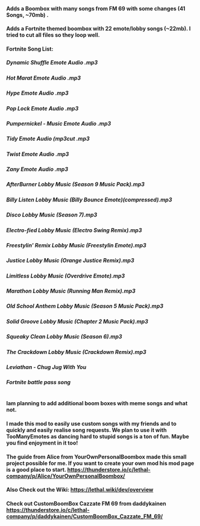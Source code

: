 #### Adds a Boombox with many songs from FM 69 with some changes (41 Songs, ~70mb) .
#### Adds a Fortnite themed boombox with 22 emote/lobby songs (~22mb). I tried to cut all files so they loop well.
#### Fortnite Song List:

##### Dynamic Shuffle Emote Audio .mp3
##### Hot Marat Emote Audio .mp3
##### Hype Emote Audio .mp3
##### Pop Lock Emote Audio .mp3
##### Pumpernickel - Music Emote Audio .mp3
##### Tidy Emote Audio (mp3cut .mp3
##### Twist Emote Audio .mp3
##### Zany Emote Audio .mp3
##### AfterBurner Lobby Music (Season 9 Music Pack).mp3
##### Billy Listen Lobby Music (Billy Bounce Emote)(compressed).mp3
##### Disco Lobby Music (Season 7).mp3
##### Electro-fied Lobby Music (Electro Swing Remix).mp3
##### Freestylin' Remix Lobby Music (Freestylin Emote).mp3
##### Justice Lobby Music (Orange Justice Remix).mp3
##### Limitless Lobby Music (Overdrive Emote).mp3
##### Marathon Lobby Music (Running Man Remix).mp3
##### Old School Anthem Lobby Music (Season 5 Music Pack).mp3
##### Solid Groove Lobby Music (Chapter 2 Music Pack).mp3
##### Squeaky Clean Lobby Music (Season 6).mp3
##### The Crackdown Lobby Music (Crackdown Remix).mp3
##### Leviathan - Chug Jug With You
##### Fortnite battle pass song

#
#### Iam planning to add additional boom boxes with meme songs and what not.
#### I made this mod to easily use custom songs with my friends and to quickly and easily realise song requests. We plan to use it with TooManyEmotes as dancing hard to stupid songs is a ton of fun. Maybe you find enjoyment in it too!

#### The guide from Alice from YourOwnPersonalBoombox made this small project possible for me. If you want to create your own mod his mod page is a good place to start. https://thunderstore.io/c/lethal-company/p/Alice/YourOwnPersonalBoombox/
#### Also Check out the Wiki: https://lethal.wiki/dev/overview
#### Check out CustomBoomBox Cazzate FM 69 from daddykainen https://thunderstore.io/c/lethal-company/p/daddykainen/CustomBoomBox_Cazzate_FM_69/
